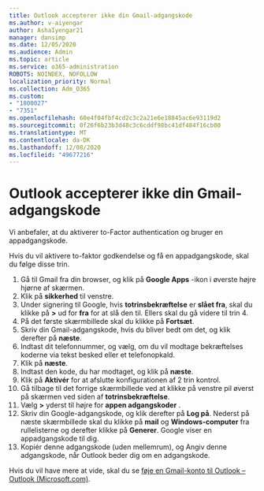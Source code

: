```yaml
---
title: Outlook accepterer ikke din Gmail-adgangskode
ms.author: v-aiyengar
author: AshaIyengar21
manager: dansimp
ms.date: 12/05/2020
ms.audience: Admin
ms.topic: article
ms.service: o365-administration
ROBOTS: NOINDEX, NOFOLLOW
localization_priority: Normal
ms.collection: Adm_O365
ms.custom:
- "1800027"
- "7351"
ms.openlocfilehash: 60e4f04fbf4cd2c3c2a21e6e18845ac6e93119d2
ms.sourcegitcommit: 0f26f6b23b3d48c3c6cddf98bc41df484f16cb00
ms.translationtype: MT
ms.contentlocale: da-DK
ms.lasthandoff: 12/08/2020
ms.locfileid: "49677216"
---
```

# <a name="outlook-wont-accept-your-gmail-password"></a>Outlook accepterer ikke din Gmail-adgangskode

Vi anbefaler, at du aktiverer to-Factor authentication og bruger en appadgangskode.

Hvis du vil aktivere to-faktor godkendelse og få en appadgangskode, skal du følge disse trin.

1. Gå til Gmail fra din browser, og klik på **Google Apps** -ikon i øverste højre hjørne af skærmen.
1. Klik på **sikkerhed** til venstre.
1. Under signering til Google, hvis **totrinsbekræftelse** er **slået fra**, skal du klikke på **>** ud for **fra** for at slå den til. Ellers skal du gå videre til trin 4.
1. På det første skærmbillede skal du klikke på **Fortsæt**.
1. Skriv din Gmail-adgangskode, hvis du bliver bedt om det, og klik derefter på **næste**.
1. Indtast dit telefonnummer, og vælg, om du vil modtage bekræftelses koderne via tekst besked eller et telefonopkald.
1. Klik på **næste**.
1. Indtast den kode, du har modtaget, og klik på **næste**.
1. Klik på **Aktivér** for at afslutte konfigurationen af 2 trin kontrol.
1. Gå tilbage til det forrige skærmbillede ved at klikke på venstre pil øverst på skærmen ved siden af **totrinsbekræftelse**.
1. Vælg **>** yderst til højre for **appen adgangskoder** .
1. Skriv din Google-adgangskode, og klik derefter på **Log på**. Nederst på næste skærmbillede skal du klikke på **mail** og **Windows-computer** fra rullelisterne og derefter klikke på **Generer**.
Google viser en appadgangskode til dig. 
13. Kopiér denne adgangskode (uden mellemrum), og Angiv denne adgangskode, når Outlook beder dig om en adgangskode.

Hvis du vil have mere at vide, skal du se [føje en Gmail-konto til Outlook – Outlook (Microsoft.com)](https://support.microsoft.com/office/add-a-gmail-account-to-outlook-70191667-9c52-4581-990e-e30318c2c081).
